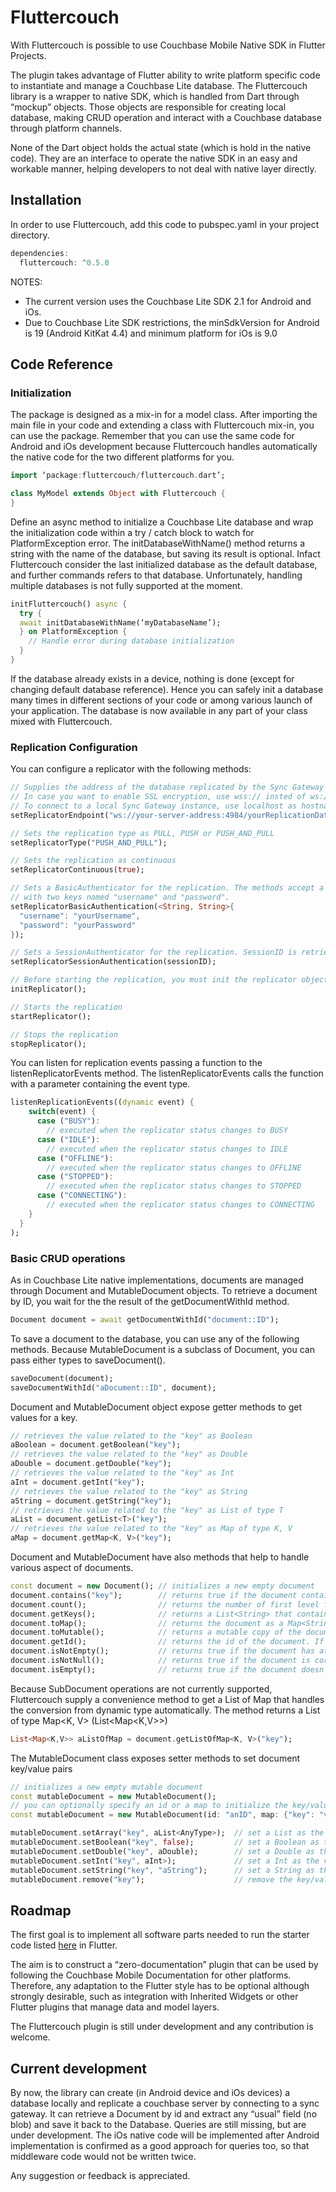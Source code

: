 # Fluttercouch
With Fluttercouch is possible to use Couchbase Mobile Native SDK in Flutter Projects.

The plugin takes advantage of Flutter ability to write platform specific code to instantiate and manage a Couchbase Lite database. The Fluttercouch library is a wrapper to native SDK, which is handled from Dart through “mockup” objects. Those objects are responsible for creating local database, making CRUD operation and interact with a Couchbase database through platform channels.

None of the Dart object holds the actual state (which is hold in the native code). They are an interface to operate the native SDK in an easy and workable manner, helping developers to not deal with native layer directly.

## Installation

In order to use Fluttercouch, add this code to pubspec.yaml in your project directory.
```dart
dependencies:
  fluttercouch: ^0.5.0
```

NOTES:
- The current version uses the Couchbase Lite SDK 2.1 for Android and iOs.
- Due to Couchbase Lite SDK restrictions, the minSdkVersion for Android is 19 (Android KitKat 4.4) and minimum platform for iOs is 9.0

## Code Reference

### Initialization
The package is designed as a mix-in for a model class. After importing the main file in your code and extending a class with Fluttercouch mix-in, you can use the package. Remember that you can use the same code for Android and iOs development because Fluttercouch handles automatically the native code for the two different platforms for you.
```dart
import ‘package:fluttercouch/fluttercouch.dart’;

class MyModel extends Object with Fluttercouch {
}
```
Define an async method to initialize a Couchbase Lite database and wrap the initialization code within a try / catch block to watch for PlatformException error. The initDatabaseWithName() method returns a string with the name of the database, but saving its result is optional. Infact Fluttercouch consider the last initialized database as the default database, and further commands refers to that database. Unfortunately, handling multiple databases is not fully supported at the moment.
```dart
initFluttercouch() async {
  try {
  await initDatabaseWithName(‘myDatabaseName’);
  } on PlatformException {
    // Handle error during database initialization
  }
}
```
If the database already exists in a device, nothing is done (except for changing default database reference). Hence you can safely init a database many times in different sections of your code or among various launch of your application.
The database is now available in any part of your class mixed with Fluttercouch.

### Replication Configuration
You can configure a replicator with the following methods:
```dart
// Supplies the address of the database replicated by the Sync Gateway server. 
// In case you want to enable SSL encryption, use wss:// insted of ws://. 
// To connect to a local Sync Gateway instance, use localhost as hostname for iOs simulator, and 10.0.2.2 for Android simulator.
setReplicatorEndpoint("ws://your-server-address:4984/yourReplicationDatabaseName");

// Sets the replication type as PULL, PUSH or PUSH_AND_PULL
setReplicatorType("PUSH_AND_PULL");

// Sets the replication as continuous
setReplicatorContinuous(true);

// Sets a BasicAuthenticator for the replication. The methods accept a parameter of type Map<String, String> 
// with two keys named "username" and "password".
setReplicatorBasicAuthentication(<String, String>{
  "username": "yourUsername",
  "password": "yourPassword"
});

// Sets a SessionAuthenticator for the replication. SessionID is retrieved querying the public REST API of your Sync Gateway
setReplicatorSessionAuthentication(sessionID);

// Before starting the replication, you must init the replicator object
initReplicator();

// Starts the replication
startReplicator();

// Stops the replication
stopReplicator();
```

You can listen for replication events passing a function to the listenReplicatorEvents method. The listenReplicatorEvents calls the function with a parameter containing the event type.
```dart
listenReplicationEvents((dynamic event) {
    switch(event) {
      case ("BUSY"):
        // executed when the replicator status changes to BUSY
      case ("IDLE"):
        // executed when the replicator status changes to IDLE
      case ("OFFLINE"):
        // executed when the replicator status changes to OFFLINE
      case ("STOPPED"):
        // executed when the replicator status changes to STOPPED
      case ("CONNECTING"):
        // executed when the replicator status changes to CONNECTING
    }
  }
);
```

### Basic CRUD operations
As in Couchbase Lite native implementations, documents are managed through Document and MutableDocument objects.
To retrieve a document by ID, you wait for the the result of the getDocumentWithId method.
```dart
Document document = await getDocumentWithId("document::ID");
```
To save a document to the database, you can use any of the following methods. Because MutableDocument is a subclass of Document, you can pass either types to saveDocument().
```dart
saveDocument(document);
saveDocumentWithId("aDocument::ID", document);
```
Document and MutableDocument object expose getter methods to get values for a key.
```dart
// retrieves the value related to the "key" as Boolean
aBoolean = document.getBoolean("key");
// retrieves the value related to the "key" as Double
aDouble = document.getDouble("key");
// retrieves the value related to the "key" as Int
aInt = document.getInt("key");
// retrieves the value related to the "key" as String
aString = document.getString("key");
// retrieves the value related to the "key" as List of type T
aList = document.getList<T>("key");
// retrieves the value related to the "key" as Map of type K, V
aMap = document.getMap<K, V>("key");
```
Document and MutableDocument have also methods that help to handle various aspect of documents.
```dart
const document = new Document(); // initializes a new empty document
document.contains("key");        // returns true if the document contains the specified key
document.count();                // returns the number of first level field in the document
document.getKeys();              // returns a List<String> that contains the first level keys of the document
document.toMap();                // returns the document as a Map<String, dynamic>
document.toMutable();            // returns a mutable copy of the document as MutableDocument
document.getId();                // returns the id of the document. If not supplied, the id is setted after having saved the document in the database
document.isNotEmpty();           // returns true if the document has at least one key/value pairs
document.isNotNull();            // returns true if the document is correctly initialized
document.isEmpty();              // returns true if the document doesn't have any key/value pairs
```
Because SubDocument operations are not currently supported, Fluttercouch supply a convenience method to get a List of Map that handles the conversion from dynamic type automatically. The method returns a List of type Map<K, V> (List<Map<K,V>>)
```dart
List<Map<K,V>> aListOfMap = document.getListOfMap<K, V>("key");
```
The MutableDocument class exposes setter methods to set document key/value pairs
```dart
// initializes a new empty mutable document
const mutableDocument = new MutableDocument();
// you can optionally specify an id or a map to initialize the key/value pairs
const mutableDocument = new MutableDocument(id: "anID", map: {"key": "value"});

mutableDocument.setArray("key", aList<AnyType>);  // set a List as the value of "key"
mutableDocument.setBoolean("key", false);         // set a Boolean as the value of "key"
mutableDocument.setDouble("key", aDouble);        // set a Double as the value of "key"
mutableDocument.setInt("key", aInt>);             // set a Int as the value of "key"
mutableDocument.setString("key", "aString");      // set a String as the value of "key"
mutableDocument.remove("key");                    // remove the key/value pairs from the document
```

## Roadmap
The first goal is to implement all software parts needed to run the starter code listed <a href="https://developer.couchbase.com/documentation/mobile/2.0/couchbase-lite/java.html">here</a> in Flutter.

The aim is to construct a “zero-documentation” plugin that can be used by following the Couchbase Mobile Documentation for other platforms. Therefore, any adaptation to the Flutter style has to be optional although strongly desirable, such as integration with Inherited Widgets or other Flutter plugins that manage data and model layers.

The Fluttercouch plugin is still under development and any contribution is welcome.

## Current development

By now, the library can create (in Android device and iOs devices) a database locally and replicate a couchbase server by connecting to a sync gateway. It can retrieve a Document by id and extract any “usual” field (no blob) and save it back to the Database.
Queries are still missing, but are under development.
The iOs native code will be implemented after Android implementation is confirmed as a good approach for queries too, so that middleware code would not be written twice.

Any suggestion or feedback is appreciated.
